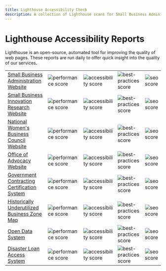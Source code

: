 ```yaml
---
title: Lighthouse Accessibility Check
description: A collection of Lighthouse scans for Small Business Administration sites
---
```


Lighthouse Accessibility Reports
===========

Lighthouse is an open-source, automated tool for improving the quality of web pages.  These reports are run daily to offer quick insight into the quality of our services.

|  |  |  |  |  |
|-----|---|---|---|---|
| [Small Business Administration Website](http://sba-lighthouse-results.s3-website-us-east-1.amazonaws.com/latest/sbagov.report.html) | ![performance score](http://sba-lighthouse-results.s3-website-us-east-1.amazonaws.com/latest/sbagov.badge.performance.svg) | ![accessibility score](http://sba-lighthouse-results.s3-website-us-east-1.amazonaws.com/latest/sbagov.badge.accessibility.svg) | ![best-practices score](http://sba-lighthouse-results.s3-website-us-east-1.amazonaws.com/latest/sbagov.badge.best-practices.svg) | ![seo score](http://sba-lighthouse-results.s3-website-us-east-1.amazonaws.com/latest/sbagov.badge.seo.svg) |
| [Small Business Innovation Research Website](http://sba-lighthouse-results.s3-website-us-east-1.amazonaws.com/latest/sbir.report.html) | ![performance score](http://sba-lighthouse-results.s3-website-us-east-1.amazonaws.com/latest/sbir.badge.performance.svg) | ![accessibility score](http://sba-lighthouse-results.s3-website-us-east-1.amazonaws.com/latest/sbir.badge.accessibility.svg) | ![best-practices score](http://sba-lighthouse-results.s3-website-us-east-1.amazonaws.com/latest/sbir.badge.best-practices.svg) | ![seo score](http://sba-lighthouse-results.s3-website-us-east-1.amazonaws.com/latest/sbir.badge.seo.svg) |
| [National Women's Business Council Website](http://sba-lighthouse-results.s3-website-us-east-1.amazonaws.com/latest/nwbc.report.html) | ![performance score](http://sba-lighthouse-results.s3-website-us-east-1.amazonaws.com/latest/nwbc.badge.performance.svg) | ![accessibility score](http://sba-lighthouse-results.s3-website-us-east-1.amazonaws.com/latest/nwbc.badge.accessibility.svg) | ![best-practices score](http://sba-lighthouse-results.s3-website-us-east-1.amazonaws.com/latest/nwbc.badge.best-practices.svg) | ![seo score](http://sba-lighthouse-results.s3-website-us-east-1.amazonaws.com/latest/nwbc.badge.seo.svg) |
| [Office of Advocacy Website](http://sba-lighthouse-results.s3-website-us-east-1.amazonaws.com/latest/advocacy.report.html) | ![performance score](http://sba-lighthouse-results.s3-website-us-east-1.amazonaws.com/latest/advocacy.badge.performance.svg) | ![accessibility score](http://sba-lighthouse-results.s3-website-us-east-1.amazonaws.com/latest/advocacy.badge.accessibility.svg) | ![best-practices score](http://sba-lighthouse-results.s3-website-us-east-1.amazonaws.com/latest/advocacy.badge.best-practices.svg) | ![seo score](http://sba-lighthouse-results.s3-website-us-east-1.amazonaws.com/latest/advocacy.badge.seo.svg) |
| [Government Contracting Certification System](http://sba-lighthouse-results.s3-website-us-east-1.amazonaws.com/latest/certify.report.html) | ![performance score](http://sba-lighthouse-results.s3-website-us-east-1.amazonaws.com/latest/certify.badge.performance.svg) | ![accessibility score](http://sba-lighthouse-results.s3-website-us-east-1.amazonaws.com/latest/certify.badge.accessibility.svg) | ![best-practices score](http://sba-lighthouse-results.s3-website-us-east-1.amazonaws.com/latest/certify.badge.best-practices.svg) | ![seo score](http://sba-lighthouse-results.s3-website-us-east-1.amazonaws.com/latest/certify.badge.seo.svg) |
| [Historically Underutilized Business Zone Map](http://sba-lighthouse-results.s3-website-us-east-1.amazonaws.com/latest/certify-hubzone.report.html) | ![performance score](http://sba-lighthouse-results.s3-website-us-east-1.amazonaws.com/latest/certify-hubzone.badge.performance.svg) | ![accessibility score](http://sba-lighthouse-results.s3-website-us-east-1.amazonaws.com/latest/certify-hubzone.badge.accessibility.svg) | ![best-practices score](http://sba-lighthouse-results.s3-website-us-east-1.amazonaws.com/latest/certify-hubzone.badge.best-practices.svg) | ![seo score](http://sba-lighthouse-results.s3-website-us-east-1.amazonaws.com/latest/certify-hubzone.badge.seo.svg) |
| [Open Data System](http://sba-lighthouse-results.s3-website-us-east-1.amazonaws.com/latest/data.report.html) | ![performance score](http://sba-lighthouse-results.s3-website-us-east-1.amazonaws.com/latest/data.badge.performance.svg) | ![accessibility score](http://sba-lighthouse-results.s3-website-us-east-1.amazonaws.com/latest/data.badge.accessibility.svg) | ![best-practices score](http://sba-lighthouse-results.s3-website-us-east-1.amazonaws.com/latest/data.badge.best-practices.svg) | ![seo score](http://sba-lighthouse-results.s3-website-us-east-1.amazonaws.com/latest/data.badge.seo.svg) |
| [Disaster Loan Access System](http://sba-lighthouse-results.s3-website-us-east-1.amazonaws.com/latest/disasterloan.report.html) | ![performance score](http://sba-lighthouse-results.s3-website-us-east-1.amazonaws.com/latest/disasterloan.badge.performance.svg) | ![accessibility score](http://sba-lighthouse-results.s3-website-us-east-1.amazonaws.com/latest/disasterloan.badge.accessibility.svg) | ![best-practices score](http://sba-lighthouse-results.s3-website-us-east-1.amazonaws.com/latest/disasterloan.badge.best-practices.svg) | ![seo score](http://sba-lighthouse-results.s3-website-us-east-1.amazonaws.com/latest/disasterloan.badge.seo.svg) |

